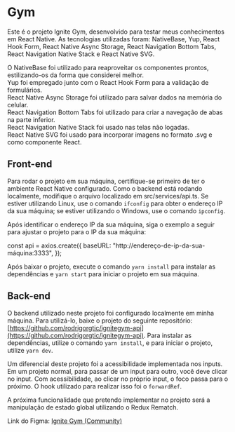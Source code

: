 # Gym
Este é o projeto Ignite Gym, desenvolvido para testar meus conhecimentos em React Native. As tecnologias utilizadas foram: NativeBase, Yup, React Hook Form, React Native Async Storage, React Navigation Bottom Tabs, React Navigation Native Stack e React Native SVG.

O NativeBase foi utilizado para reaproveitar os componentes prontos, estilizando-os da forma que considerei melhor.</br> Yup foi empregado junto com o React Hook Form para a validação de formulários.</br> React Native Async Storage foi utilizado para salvar dados na memória do celular.</br> React Navigation Bottom Tabs foi utilizado para criar a navegação de abas na parte inferior.</br> React Navigation Native Stack foi usado nas telas não logadas. </br> React Native SVG foi usado para incorporar imagens no formato .svg e como componente React.

## Front-end
Para rodar o projeto em sua máquina, certifique-se primeiro de ter o ambiente React Native configurado. Como o backend está rodando localmente, modifique o arquivo localizado em src/services/api.ts. Se estiver utilizando Linux, use o comando `ifconfig` para obter o endereço IP da sua máquina; se estiver utilizando o Windows, use o comando `ipconfig`.

Após identificar o endereço IP da sua máquina, siga o exemplo a seguir para ajustar o projeto para o IP da sua máquina:


const api = axios.create({
  baseURL: "http://endereço-de-ip-da-sua-máquina:3333",
});

Após baixar o projeto, execute o comando `yarn install` para instalar as dependências e `yarn start` para iniciar o projeto em sua máquina.

## Back-end
O backend utilizado neste projeto foi configurado localmente em minha máquina. Para utilizá-lo, baixe o projeto do seguinte repositório: [https://github.com/rodrigorgtic/ignitegym-api](https://github.com/rodrigorgtic/ignitegym-api). Para instalar as dependências, utilize o comando `yarn install`, e para iniciar o projeto, utilize `yarn dev`.

Um diferencial deste projeto foi a acessibilidade implementada nos inputs. Em um projeto normal, para passar de um input para outro, você deve clicar no input. Com acessibilidade, ao clicar no próprio input, o foco passa para o próximo. O hook utilizado para realizar isso foi o `forwardRef`.

A próxima funcionalidade que pretendo implementar no projeto será a manipulação de estado global utilizando o Redux Rematch.

Link do Figma: [Ignite Gym (Community)](https://www.figma.com/file/6nbRZUrIu3l4xqTlGiir1u/Ignite-Gym-(Community)?type=design&node-id=37-6&mode=design&t=LIKmIEg6gkPASfLb-0)
